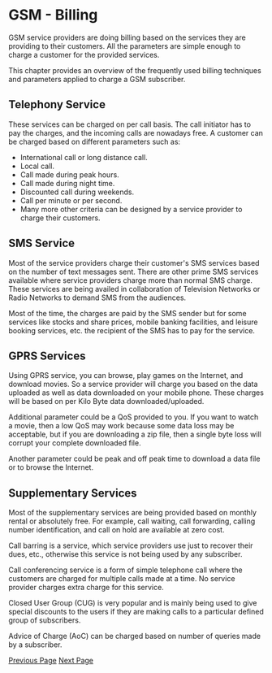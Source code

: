 # GSM - Billing
GSM service providers are doing billing based on the services they are providing to their customers. All the parameters are simple enough to charge a customer for the provided services.

This chapter provides an overview of the frequently used billing techniques and parameters applied to charge a GSM subscriber.

## Telephony Service
These services can be charged on per call basis. The call initiator has to pay the charges, and the incoming calls are nowadays free. A customer can be charged based on different parameters such as:

   * International call or long distance call.
   * Local call.
   * Call made during peak hours.
   * Call made during night time.
   * Discounted call during weekends.
   * Call per minute or per second.
   * Many more other criteria can be designed by a service provider to charge their customers.

## SMS Service
Most of the service providers charge their customer's SMS services based on the number of text messages sent. There are other prime SMS services available where service providers charge more than normal SMS charge. These services are being availed in collaboration of Television Networks or Radio Networks to demand SMS from the audiences.

Most of the time, the charges are paid by the SMS sender but for some services like stocks and share prices, mobile banking facilities, and leisure booking services, etc. the recipient of the SMS has to pay for the service.

## GPRS Services
Using GPRS service, you can browse, play games on the Internet, and download movies. So a service provider will charge you based on the data uploaded as well as data downloaded on your mobile phone. These charges will be based on per Kilo Byte data downloaded/uploaded.

Additional parameter could be a QoS provided to you. If you want to watch a movie, then a low QoS may work because some data loss may be acceptable, but if you are downloading a zip file, then a single byte loss will corrupt your complete downloaded file.

Another parameter could be peak and off peak time to download a data file or to browse the Internet.

## Supplementary Services
Most of the supplementary services are being provided based on monthly rental or absolutely free. For example, call waiting, call forwarding, calling number identification, and call on hold are available at zero cost.

Call barring is a service, which service providers use just to recover their dues, etc., otherwise this service is not being used by any subscriber.

Call conferencing service is a form of simple telephone call where the customers are charged for multiple calls made at a time. No service provider charges extra charge for this service.

Closed User Group (CUG) is very popular and is mainly being used to give special discounts to the users if they are making calls to a particular defined group of subscribers.

Advice of Charge (AoC) can be charged based on number of queries made by a subscriber.


[Previous Page](../gsm/gsm_security.md) [Next Page](../gsm/gsm_mobile_phones.md) 
